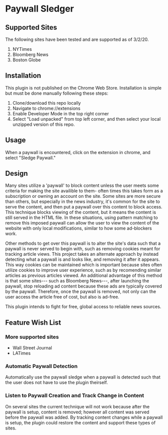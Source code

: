 # Paywall Sledger 
## Supported Sites 
The following sites have been tested and are supported as of 3/2/20. 
1. NYTimes 
2. Bloomberg News 
3. Boston Globe

## Installation 
This plugin is not published on the Chrome Web Store. Installation is simple but must be done manually following these steps: 

1. Clone/download this repo locally 
2. Navigate to chrome://extensions
3. Enable Developer Mode in the top right corner
4. Select "Load unpacked" from top left corner, and then select your local unzipped version of this repo. 

## Usage 
When a paywall is encountered, click on the extension in chrome, and select "Sledge Paywall." 

## Design
Many sites utilize a 'paywall' to block content unless the user meets some criteria for making the site availible to them- often times this takes form as a subscription or owning an account on the site. Some sites are more secure than others, but especially in the news industry, it's common for the site to serve the content, and then put a paywall over this content to block access. This technique blocks viewing of the content, but it means the content is still served in the HTML file. In these situations, using pattern matching to remove this imposed paywall can allow the user to view the content of the website with only local modifications, similar to how some ad-blockers work.  


Other methods to get over this paywall is to alter the site's data such that a paywall is never served to begin with, such as removing cookies meant for tracking article views. This project takes an alternate approach by instead detecting what a paywall is and looks like, and removing it after it appears. This way cookies can be maintained which is important because sites often utilize cookies to improve user experience, such as by recomending similar articles as previous articles viewed. An additional advantage of this method is that some sites--- such as Bloomberg News---, after launching the paywall, stop reloading ad content because these ads are typically covered by the paywall. Therefore, once the paywall is removed, not only can the user access the article free of cost, but also is ad-free. 


This plugin intends to fight for free, global access to reliable news sources. 

## Feature Wish List 
### More supported sites 
- Wall Street Journal 
- LATimes 

### Automatic Paywall Detection 
Automatically use the paywall sledge when a paywall is detected such that the user does not have to use the plugin theirself.


### Listen to Paywall Creation and Track Change in Content
On several sites the current technique will not work because after the paywall is setup, content is removed; however all content was served before the paywall was added. By tracking content changes while a paywall is setup, the plugin could restore the content and support these types of sites. 

